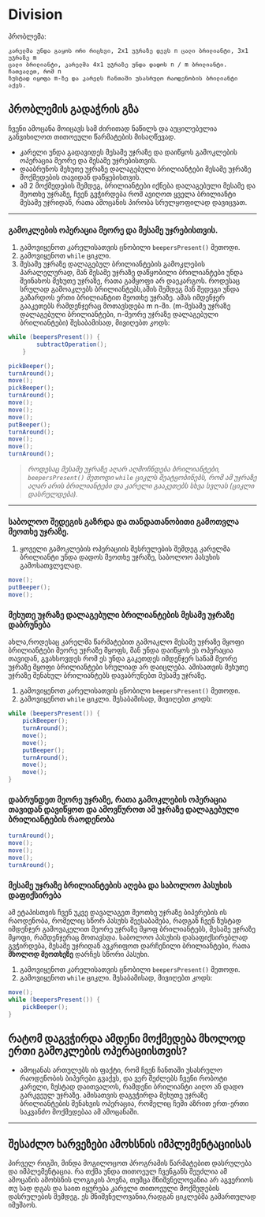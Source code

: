 # Division
პრობლემა:
```
კარელმა უნდა გაყოს ორი რიცხვი, 2x1 უჯრაზე დევს n ცალი ბრილიანტი, 3x1 უჯრაზე m
ცალი ბრილიანტი, კარელმა 4x1 უჯრაზე უნდა დადოს n / m ბრილიანტი. ჩათვალეთ, რომ n
ზუსტად იყოფა m-ზე და კარელს ჩანთაში უსასრულო რაოდენობის ბრილიანტი აქვს.
```
## პრობლემის გადაჭრის გზა
ჩვენი ამოცანა მოიცავს სამ ძირითად ნაწილს და აუცილებელია განვიხილოთ თითოეული წარმატების მისაღწევად.
* კარელი უნდა გადავიდეს მესამე უჯრაზე და დაიწყოს გამოკლების ოპერაცია მეორე და მესამე უჯრებისთვის.
* დააბრუნოს მეხუთე უჯრაზე დალაგებული ბრილიანტები მესამე უჯრაზე მოქმედების თავიდან დაწყებისთვის.
* ამ 2 მოქმედების შემდეგ, ბრილიანტები იქნება დალაგებული მესამე და მეოთხე უჯრაზე, ჩვენ გვჭირდება რომ ავიღოთ ყველა ბრილიანტი მესამე უჯრიდან, რათა ამოცანის პირობა სრულყოფილად დავიცვათ.
---
### გამოკლების ოპერაცია მეორე და მესამე უჯრებისთვის.
1. გამოვიყენოთ კარელისათვის ცნობილი `beepersPresent()` მეთოდი.
2. გამოვიყენოთ `while` ციკლი.
3. მესამე უჯრაზე დალაგებულ ბრილიანტების გამოკლების პარალელურად, მან მესამე უჯრაზე დაწყობილი ბრილიანტები უნდა შეინახოს მეხუთე უჯრაზე, რათა გამყოფი არ დაეკარგოს. როდესაც სრულად გამოაკლებს ბრილიანტებს,ამის შემდეგ მან შედეგი უნდა გაზარდოს ერთი ბრილიანტით მეოთხე უჯრაზე. ამას იმდენჯერ გააკეთებს რამდენჯერაც მოთავსდება m n-ში. (m-მესამე უჯრაზე დალაგებული ბრილიანტები, n-მეორე უჯრაზე დალაგებული ბრილიანტები)
შესაბამისად, მივიღებთ კოდს:
```java
while (beepersPresent()) {
		subtractOperation();
	}
```
```java 
pickBeeper();
turnAround();
move();
pickBeeper();
turnAround();
move();
move();
move();
putBeeper();
turnAround();
move();
move();
turnAround();
```
> *როდესაც მესამე უჯრაზე აღარ აღმოჩნდება ბრილიანტები, `beepersPresent()` მეთოდი `while` ციკლს შეატყობინებს, რომ ამ უჯრაზე აღარ არის ბრილიანტები და კარელი გააკეთებს სხვა სვლას (ციკლი დასრულდება).*
---
### საბოლოო შედეგის გაზრდა და თანდათანობითი გამოთვლა მეოთხე უჯრაზე.
1. ყოველი გამოკლების ოპერაციის შესრულების შემდეგ კარელმა ბრილიანტი უნდა დადოს მეოთხე უჯრაზე,
საბოლოო პასუხის გამოსათვლელად.
```java
move();
putBeeper();
move();
```
### მეხუთე უჯრაზე დალაგებული ბრილიანტების მესამე უჯრაზე დაბრუნება
ახლა,როდესაც კარელმა წარმატებით გამოაკლო მესამე უჯრაზე მყოფი ბრილიანტები მეორე უჯრაზე მყოფს, მან უნდა დაიწყოს ეს ოპერაცია თავიდან, გვახსოვდეს რომ ეს უნდა გაკეთდეს იმდენჯერ სანამ მეორე უჯრაზე მყოფი ბრილიანტები სრულიად არ დაიცლება. ამისათვის მეხუთე უჯრაზე შენახულ ბრილიანტებს დავაბრუნებთ მესამე უჯრაზე.
1. გამოვიყენოთ კარელისათვის ცნობილი `beepersPresent()` მეთოდი.
2. გამოვიყენოთ `while` ციკლი.
შესაბამისად, მივიღებთ კოდს:
```java
while (beepersPresent()) {
	pickBeeper();
	turnAround();
	move();
	move();
	putBeeper();
	turnAround();
	move();
	move();
}
```
### დაბრუნდეთ მეორე უჯრაზე, რათა გამოკლების ოპერაცია თავიდან დავიწყოთ და ამოვწუროთ ამ უჯრაზე დალაგებული ბრილიანტების რაოდენობა
```java
turnAround();
move();
move();
move();
turnAround();
```
### მესამე უჯრაზე ბრილიანტების აღება და საბოლოო პასუხის დაფიქსირება
ამ ეტაპისთვის ჩვენ უკვე დავალაგეთ მეოთხე უჯრაზე ბიპერების ის რაოდენობა, რომელიც სწორ პასუხს შეესაბამება, რადგან ჩვენ ზუსტად იმდენჯერ გამოვაკელით მეორე უჯრაზე მყოფ ბრილიანტებს, მესამე უჯრაზე მყოფი, რამდენჯერაც მოთავსდა. საბოლოო პასუხის დასაფიქსირებლად გვჭირდება, მესამე უჯრიდან ავკრიფოთ დარჩენილი ბრილიანტები, რათა **მხოლოდ მეოთხეზე** დარჩეს სწორი პასუხი.
1. გამოვიყენოთ კარელისათვის ცნობილი `beepersPresent()` მეთოდი.
2. გამოვიყენოთ `while` ციკლი.
შესაბამისად, მივიღებთ კოდს:
```java
move();
while (beepersPresent()) {
	pickBeeper();
}
```
## რატომ დაგვჭირდა ამდენი მოქმედება მხოლოდ ერთი გამოკლების ოპერაციისთვის?
* ამოცანას ართულებს ის ფაქტი, რომ ჩვენ ჩანთაში უსასრულო რაოდენობის ბიპერები გვაქვს, და ვერ შეძლებს ჩვენი რობოტი კარელი, ზუსტად დაითვალოს, რამდენი ბრილიანტი აიღო ან დადო გარკვეულ უჯრაზე. ამისათვის დაგვჭირდა მეხუთე უჯრაზე ბრილიანტების შენახვის ოპერაცია, რომელიც ჩემი აზრით ერთ-ერთი საკვანძო მოქმედებაა ამ ამოცანაში.
---
## შესაძლო ხარვეზები ამოხსნის იმპლემენტაციისას
პირველ რიგში, მინდა მოგილოცოთ პროგრამის წარმატებით დასრულება და იმპლემენტაცია. რა თქმა უნდა თითოეულ ჩვენგანს შეუძლია ამ ამოცანის ამოხსნის ლოგიკის პოვნა, თუმცა მნიშვნელოვანია არ აგვერიოს თუ სად დგას და საით იყურება კარელი თითოეული მოქმედების დასრულების შემდეგ. ეს მნიშვნელოვანია,რადგან ციკლებმა გამართულად იმუშაოს.


